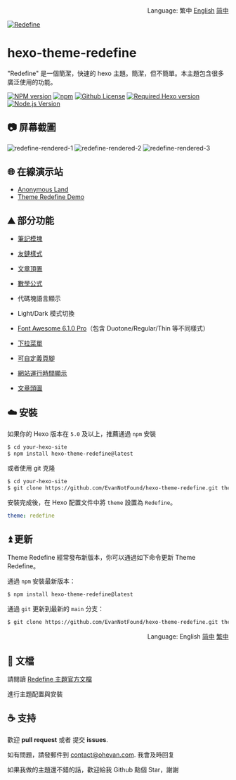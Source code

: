 <div align="right">
  Language:
  繁中
  <a title="Chinese" href="README.md">English</a>
  <a title="Chinese" href="README_zh-CN.md">简中</a>
</div>

<a href="https://redefine.ohevan.com"><img align="center" src="https://user-images.githubusercontent.com/68590232/197350938-3d27f054-04e6-4e7a-8bce-94666b56e822.png"  alt="Redefine"></a>



# hexo-theme-redefine

"Redefine" 是一個簡潔，快速的 hexo 主題。簡潔，但不簡單。本主題包含很多廣泛使用的功能。

[![NPM version](https://img.shields.io/npm/v/hexo-theme-redefine?color=red&logo=npm&style=flat-square)](https://www.npmjs.com/package/hexo-theme-redefine) [![npm](https://img.shields.io/npm/dw/hexo-theme-redefine?logo=npm&style=flat-square)](https://www.npmjs.com/package/hexo-theme-redefine) [![Github License](https://img.shields.io/github/license/XPoet/hexo-theme-keep.svg?style=flat-square)](https://github.com/EvanNotFound/hexo-theme-redefine/blob/main/LICENSE) [![Required Hexo version](https://img.shields.io/badge/hexo-%3E=5.0.0-blue?style=flat-square&logo=hexo)](https://hexo.io) [![Node.js Version](https://img.shields.io/badge/node-%3E=12.0-success.svg?style=flat-square&logo=Node.js&longCache=true)](https://hexo.io)



## 📷 屏幕截圖

![redefine-rendered-1](https://user-images.githubusercontent.com/68590232/208305420-b3096ebf-b819-4b70-aad2-efca12818295.png)
![redefine-rendered-2](https://user-images.githubusercontent.com/68590232/211048145-aaf77387-8ad7-429b-853b-0eab144c4d36.png)
![redefine-rendered-3](https://user-images.githubusercontent.com/68590232/211049349-a68a8fa2-33ab-4bf6-a392-8e7545b32605.png)



## 🌐 在線演示站

- [Anonymous Land](https://ohevan.com)
- [Theme Redefine Demo](https://redefine.ohevan.com)

## ⛰️ 部分功能

- [筆記模塊](https://redefine-docs.ohevan.com/docs/advanced/note-module)

- [友鏈樣式](https://redefine-docs.ohevan.com/docs/advanced/friend-link)

- [文章頂置](https://redefine-docs.ohevan.com/docs/advanced/sticky)

- [數學公式](https://redefine-docs.ohevan.com/docs/advanced/mathjax)

- 代碼塊語言顯示
- Light/Dark 模式切換
- [Font Awesome 6.1.0 Pro](https://redefine-docs.ohevan.com/docs/configuration-guide/fontawesome)（包含 Duotone/Regular/Thin 等不同樣式）
- [下拉菜單](https://redefine-docs.ohevan.com/docs/configuration-guide/menu)
- [可自定義頁腳](https://redefine-docs.ohevan.com/docs/configuration-guide/footer)
- [網站運行時間顯示](https://redefine-docs.ohevan.com/docs/configuration-guide/footer)
- [文章頭圖](https://redefine-docs.ohevan.com/docs/advanced/thumbnail)

## ☁️ 安裝

如果你的 Hexo 版本在 `5.0` 及以上，推薦通過 `npm` 安裝

```sh
$ cd your-hexo-site
$ npm install hexo-theme-redefine@latest
```

或者使用 git 克隆

```sh
$ cd your-hexo-site
$ git clone https://github.com/EvanNotFound/hexo-theme-redefine.git themes/redefine
```

安裝完成後，在 Hexo 配置文件中將 `theme` 設置為 `Redefine`。

```yaml
theme: redefine
```



## ⏫ 更新

Theme Redefine 經常發布新版本，你可以通過如下命令更新 Theme Redefine。

通過 `npm` 安裝最新版本：

```sh
$ npm install hexo-theme-redefine@latest
```

通過 `git` 更新到最新的 `main` 分支：

```sh
$ git clone https://github.com/EvanNotFound/hexo-theme-redefine.git themes/redefine
```

<div align="right">
  Language:
  English
  <a title="Chinese" href="README_zh-CN.md">简中</a>
  <a title="Chinese" href="README_zh-TW.md">繁中</a>
</div>

## 📄 文檔

請閱讀 [Redefine 主題官方文檔](https://redefine-docs.ohevan.com/) 

進行主題配置與安裝



## ☕ 支持

歡迎 **pull request** 或者 提交 **issues**.

如有問題，請發郵件到 [contact@ohevan.com](mailto:contact@ohevan.com). 我會及時回复

如果我做的主題還不錯的話，歡迎給我 Github 點個 Star，謝謝
